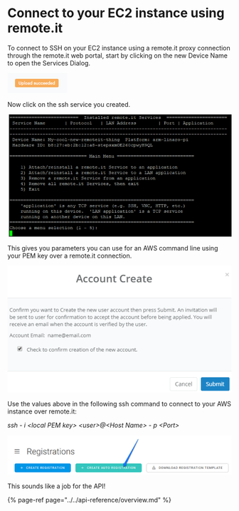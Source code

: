 # Connect to your EC2 instance using remote.it

To connect to SSH on your EC2 instance using a remote.it proxy connection through the remote.it web portal, start by clicking on the new Device Name to open the Services Dialog.

![](../../.gitbook/assets/image%20%2822%29.png)

Now click on the ssh service you created.

![](../../.gitbook/assets/image%20%28327%29.png)

This gives you parameters you can use for an AWS command line using your PEM key over a remote.it connection.

![](../../.gitbook/assets/image%20%28228%29.png)

Use the values above in the following ssh command to connect to your AWS instance over remote.it:

_ssh - i &lt;local PEM key&gt; &lt;user&gt;@&lt;Host Name&gt; - p &lt;Port&gt;_

![](../../.gitbook/assets/image%20%28448%29.png)

This sounds like a job for the API!

{% page-ref page="../../api-reference/overview.md" %}

